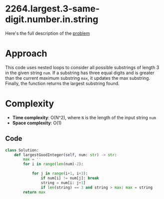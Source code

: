 # 2264.largest.3-same-digit.number.in.string

Here's the full description of the [problem](https://leetcode.com/problems/reduction-operations-to-make-the-array-elements-equal/description/?envType=daily-question&envId=2023-11-19)


# Approach 

This code uses nested loops to consider all possible substrings of length 3 in the given string `num`. If a substring has three equal digits and is greater than the current maximum substring `max`, it updates the max substring. Finally, the function returns the largest substring found.
 
# Complexity 

- **Time complexity**: O(N^2), where `N` is the length of the input string `num`
- **Space complexity**: O(1)

## Code 

```python
class Solution:
    def largestGoodInteger(self, num: str) -> str:
        max = ''
        for i in range(len(num)-2):
            
            for j in range(i+1, i+3):
                if num[i] != num[j]: break
                string = num[i: j+1]
                if len(string) == 3 and string > max: max = string
        return max
```
